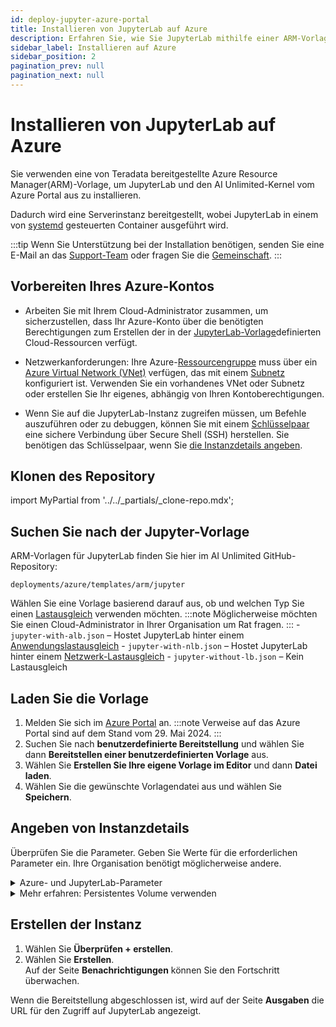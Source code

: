 ```yaml
---
id: deploy-jupyter-azure-portal
title: Installieren von JupyterLab auf Azure
description: Erfahren Sie, wie Sie JupyterLab mithilfe einer ARM-Vorlage bereitstellen.
sidebar_label: Installieren auf Azure
sidebar_position: 2
pagination_prev: null
pagination_next: null
---
```


# Installieren von JupyterLab auf Azure

Sie verwenden eine von Teradata bereitgestellte Azure Resource Manager(ARM)-Vorlage, um JupyterLab und den AI Unlimited-Kernel vom Azure Portal aus zu installieren. 

Dadurch wird eine Serverinstanz bereitgestellt, wobei JupyterLab in einem von [systemd](../../glossary.md#systemd) gesteuerten Container ausgeführt wird.

:::tip
Wenn Sie Unterstützung bei der Installation benötigen, senden Sie eine E-Mail an das <a href="mailto:aiunlimited.support@Teradata.com">Support-Team</a> oder fragen Sie die [Gemeinschaft](https://support.teradata.com/community?id=community_forum&sys_id=b0aba91597c329d0e6d2bd8c1253affa).
:::


## Vorbereiten Ihres Azure-Kontos

- Arbeiten Sie mit Ihrem Cloud-Administrator zusammen, um sicherzustellen, dass Ihr Azure-Konto über die benötigten Berechtigungen zum Erstellen der in der [JupyterLab-Vorlage](https://github.com/Teradata/ai-unlimited/tree/develop/deployments/azure/templates/arm/jupyter)definierten Cloud-Ressourcen verfügt.

- Netzwerkanforderungen: Ihre Azure-[Ressourcengruppe](https://learn.microsoft.com/en-us/azure/azure-resource-manager/management/manage-resource-groups-portal) muss über ein [Azure Virtual Network (VNet)](https://learn.microsoft.com/en-us/azure/virtual-network/quick-create-portal) verfügen, das mit einem [Subnetz](https://learn.microsoft.com/en-us/azure/virtual-network/virtual-network-manage-subnet?tabs=azure-portal) konfiguriert ist. Verwenden Sie ein vorhandenes VNet oder Subnetz oder erstellen Sie Ihr eigenes, abhängig von Ihren Kontoberechtigungen. 

- Wenn Sie auf die JupyterLab-Instanz zugreifen müssen, um Befehle auszuführen oder zu debuggen, können Sie mit einem [Schlüsselpaar](https://learn.microsoft.com/en-us/azure/virtual-machines/linux/mac-create-ssh-keys) eine sichere Verbindung über Secure Shell (SSH) herstellen. Sie benötigen das Schlüsselpaar, wenn Sie [die Instanzdetails angeben](#specify-instance-details).


## Klonen des Repository

import MyPartial from '../../_partials/_clone-repo.mdx';

<MyPartial />


## Suchen Sie nach der Jupyter-Vorlage

ARM-Vorlagen für JupyterLab finden Sie hier im AI Unlimited GitHub-Repository:

`deployments/azure/templates/arm/jupyter`

Wählen Sie eine Vorlage basierend darauf aus, ob und welchen Typ Sie einen [Lastausgleich](../../glossary.md#load-balancer) verwenden möchten.
:::note
Möglicherweise möchten Sie einen Cloud-Administrator in Ihrer Organisation um Rat fragen.
:::
    \- `jupyter-with-alb.json` – Hostet JupyterLab hinter einem [Anwendungslastausgleich](../../glossary.md#application-load-balancer)
    \- `jupyter-with-nlb.json` – Hostet JupyterLab hinter einem [Netzwerk-Lastausgleich](../../glossary.md#network-load-balancer)
    \- `jupyter-without-lb.json` – Kein Lastausgleich

## Laden Sie die Vorlage

1. Melden Sie sich im [Azure Portal](https://portal.azure.com) an.
   :::note
   Verweise auf das Azure Portal sind auf dem Stand vom 29. Mai 2024.
   ::: 
2. Suchen Sie nach **benutzerdefinierte Bereitstellung** und wählen Sie dann **Bereitstellen einer benutzerdefinierten Vorlage** aus.
3. Wählen Sie **Erstellen Sie Ihre eigene Vorlage im Editor** und dann **Datei laden**.
4. Wählen Sie die gewünschte Vorlagendatei aus und wählen Sie **Speichern**.  


## Angeben von Instanzdetails

Überprüfen Sie die Parameter. Geben Sie Werte für die erforderlichen Parameter ein. Ihre Organisation benötigt möglicherweise andere.

<details>

<summary>Azure- und JupyterLab-Parameter</summary>

| Parameter | Beschreibung | Hinweise 
|---------|-------------|-----------|
| Abonnement | Das Azure-Abonnement, das Sie für die Bereitstellung von AI Unlimited verwenden möchten. | Erforderlich<br/>Standard: NA<br/>Wir empfehlen die Verwendung eines Kontos, bei dem es sich nicht um eine kostenlose Testversion handelt. |
| Region | Die Region, in der Sie AI Unlimited bereitstellen möchten. | Erforderlich<br/>Standard: NA<br/>Wählen Sie die Azure-Region aus, die Ihrem Arbeitsort am nächsten liegt, und die Datenressourcen, die mit AI Unlimited verwendet werden sollen. |
| Name der Ressourcengruppe | Der Name des Containers, der verwandte AI Unlimited-Ressourcen zusammenfasst. | Erforderlich<br/>Standard: ai-unlimited-jupyter |
| Betriebssystemversion  | Die Versionen der Betriebssysteme, die im aktuellen Abonnement verfügbar sind.| Optional mit Standard<br/>Standard: Ubuntu-2004 |
| Instanztyp | Der Instanztyp, den Sie für AI Unlimited verwenden möchten.| Optional<br/>Standard: STANDARD_D2_V3<br/>Wir empfehlen, den Standardinstanztyp zu verwenden, um Kosten zu sparen. Der Standardinstanztyp ist die Standard-Dv3-Serie mit 2 vCPUs und 8,0 GiB Speicher.|
| Netzwerk | Der Name des Netzwerks, in dem Sie die AI Unlimited-Instanz bereitstellen möchten.| Optional<br/>Standard: NA| 
| Subnetz | Das Subnetzwerk, in dem Sie die AI Unlimited-Instanz bereitstellen möchten.| Erforderlich<br/>Standard: NA<br/>Das Subnetz muss sich in der ausgewählten Verfügbarkeitszone befinden. |
| Sicherheitsgruppe | Die virtuelle Firewall, die den ein- und ausgehenden Datenverkehr zur Instanz kontrolliert. | Optional<br/>Standard: JupyterSecurityGroup<br/>Die Sicherheitsgruppe wird als Regelsatz implementiert, der angibt, welche Protokolle, Ports und IP-Adressen oder CIDR-Blöcke auf die Instanz zugreifen dürfen. Definieren Sie mindestens eine der Zugriffs-CIDR- oder Sicherheitsgruppen, um eingehenden Datenverkehr zuzulassen, sofern Sie keine benutzerdefinierten Eingangsregeln für Sicherheitsgruppen erstellen. |
| Zugriff auf CIDR | Der CIDR-IP-Adressbereich, der auf die Instanz zugreifen darf. | Optional<br/>Standard: 0.0.0.0/0<br/>Wir empfehlen, diesen Wert auf einen vertrauenswürdigen IP-Bereich festzulegen. Definieren Sie mindestens eine der Zugriffs-CIDR oder Sicherheitsgruppen, um eingehenden Datenverkehr zuzulassen, sofern Sie keine benutzerdefinierten Eingangsregeln für Sicherheitsgruppen erstellen. |
| Quell-App-Sicherheitsgruppen (ASG) | Die Quellanwendungssicherheitsgruppen, die die Berechtigung haben, eine Verbindung mit der AI Unlimited-Instanz herzustellen. Mit ASGs können Sie Ihre virtuellen Maschinen (VMs) basierend auf ihren spezifischen Netzwerksicherheitsrichtlinien organisieren. Diese Sicherheitsrichtlinien bestimmen, welcher Datenverkehr auf Ihrer virtuellen Maschine zulässig ist und welcher nicht. | Optional<br/>Standard: NA<br/>Wählen Sie eine Anwendungssicherheitsgruppe in derselben Region wie die Netzwerkschnittstelle. |
| Zielanwendungssicherheitsgruppen | Die Zielanwendungssicherheitsgruppen, die über die Berechtigung verfügen, eine Verbindung mit der AI Unlimited-Instanz herzustellen. | Optional<br/>Standard: NA<br/>Wählen Sie eine Anwendungssicherheitsgruppe in derselben Region wie die Netzwerkschnittstelle. |
| Rollendefinitions-ID | Die ID der mit AI Unlimited zu verwendenden Rolle. | Erforderlich<br/>Standard: NA<br/>Verwenden Sie den Azure CLI-Befehl „Get-AzRoleDefinition“, um Ihre Rollendefinitions-ID abzurufen. |
| Öffentliches SSH zulassen | Gibt an, ob Sie Secure Shell-Schlüssel (SSH) zum Herstellen einer Verbindung mit VMs in Azure verwenden können. |  Optional<br/>Standardmäßig: true |
| Öffentlicher Schlüssel | Der öffentliche SSH-Schlüssel, den Sie verwenden können, um über SSH eine Verbindung zu einer VM herzustellen. | Optional<br/>Standard: NA<br/>Dieser Wert muss mit „ssh-rsa“ beginnen. |
| Persistentes Volume verwenden | Gibt an, ob Sie zum Speichern von Daten ein neues oder vorhandenes persistentes Volume verwenden möchten. Weitere Informationen finden Sie unter *Mehr erfahren: Persistentes Volume verwenden* unter dem Parameterabschnitt. | Optional mit Standard<br/>Standard: New<br/>Unterstützte Optionen sind je nach Anwendungsfall ein neues oder ein vorhandenes dauerhaftes Volume. |
| Größe des persistenten Datenträgers | Die Größe des persistenten Datenträgers in GB, den Sie an die Instanz anhängen können. | Optional<br/>Standard: 100<br/>Unterstützt Werte zwischen 8 und 1000. |
| Vorhandenes persistentes Volume | Die ID des vorhandenen persistenten Datenträgers, den Sie an die Instanz anhängen können.| Erforderlich, wenn „Persistentes Volume verwenden“ auf „Vorhanden“gesetzt ist<br/>Standard: NA<br/>Das persistente Volume muss sich in derselben Verfügbarkeitszone wie die AI Unlimited-Instanz befinden. |
| JupyterHttpPort | Der Port für den Zugriff auf die Benutzeroberfläche des JupyterLab-Dienstes. | Erforderlich mit Standard<br/>Standard: 8888 |
| JupyterVersion | Die Version von JupyterLab, die Sie bereitstellen möchten. | Erforderlich mit Standard<br/>Standard: latest<br/>Der Wert ist ein Container-Versionstag, zum Beispiel „latest“. |
| JupyterToken | Das Token oder Passwort, das für den Zugriff auf JupyterLab über die Benutzeroberfläche verwendet wird.| Erforderlich<br/>Standard: NA<br/>Das Token muss mit einem Buchstaben beginnen und darf nur alphanumerische Zeichen enthalten. Das zulässige Muster ist ^[a-zA-Z][a-zA-Z0-9-]*. |

</details>

<details>

<summary>Mehr erfahren: Persistentes Volume verwenden</summary>

Die JupyterLab-Instanz wird in einem Container ausgeführt und speichert ihre Konfigurationsdaten in einer Datenbank im Stammdatenträger der Instanz. Diese Daten bleiben erhalten, wenn Sie die Instanz herunterfahren, neu starten oder einen Snapshot erstellen und neu starten. 

Ein persistentes Volume speichert jedoch Daten für eine containerisierte Anwendung über die Lebensdauer des Containers, Pods oder Knotens hinaus, in dem sie ausgeführt wird. 

**Ohne ein persistentes Volumen**

Wenn der Container, Pod oder Knoten abstürzt oder beendet wird, gehen die JupyterLab-Konfigurationsdaten verloren. Sie können eine neue JupyterLab-Instanz bereitstellen, jedoch nicht im selben Zustand wie die verlorene.

**Mit einem persistenten Volumen**

Wenn der Container, der Pod oder der Knoten abstürzt oder beendet wird und die JupyterLab-Konfigurationsdaten in einem persistenten Volume gespeichert sind, können Sie eine neue JupyterLab-Instanz bereitstellen, die dieselbe Konfiguration wie die verlorene hat.

**Beispiel**

1. Stellen Sie JupyterLab bereit und schließen Sie diese Parameter ein:
   - `UsePersistentVolume`: **New**
2. Nachdem Sie den Stapel erstellt haben, notieren Sie sich auf der Registerkarte **Ausgaben** die „volume-id“.
3. Verwenden Sie JupyterLab.
4. Wenn die JupyterLab-Instanz verloren geht, stellen Sie JupyterLab erneut bereit und schließen Sie diese Parameter ein:
   - `UsePersistentVolume`: **New**
   - `ExistingPersistentVolumeId`: der Wert, den Sie in Schritt 2 notiert haben
   
Die neue JupyterLab-Instanz hat dieselbe Konfiguration wie die verlorene.

</details>


## Erstellen der Instanz

1. Wählen Sie **Überprüfen + erstellen**.
2. Wählen Sie **Erstellen**.<br />
Auf der Seite **Benachrichtigungen** können Sie den Fortschritt überwachen.

Wenn die Bereitstellung abgeschlossen ist, wird auf der Seite **Ausgaben** die URL für den Zugriff auf JupyterLab angezeigt.





